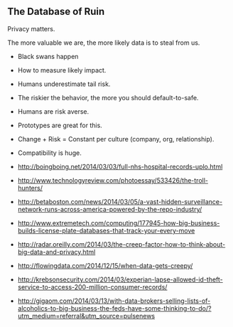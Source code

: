 ## The Database of Ruin

Privacy matters.

The more valuable we are, the more likely data is to steal from us.


* Black swans happen
* How to measure likely impact. 
* Humans underestimate tail risk.
* The riskier the behavior, the more you should default-to-safe.
* Humans are risk averse.
* Prototypes are great for this. 
* Change + Risk = Constant per culture (company, org, relationship).
* Compatibility is huge.


* http://boingboing.net/2014/03/03/full-nhs-hospital-records-uplo.html
* http://www.technologyreview.com/photoessay/533426/the-troll-hunters/
* http://betaboston.com/news/2014/03/05/a-vast-hidden-surveillance-network-runs-across-america-powered-by-the-repo-industry/
* http://www.extremetech.com/computing/177945-how-big-business-builds-license-plate-databases-that-track-your-every-move
* http://radar.oreilly.com/2014/03/the-creep-factor-how-to-think-about-big-data-and-privacy.html
* http://flowingdata.com/2014/12/15/when-data-gets-creepy/
* http://krebsonsecurity.com/2014/03/experian-lapse-allowed-id-theft-service-to-access-200-million-consumer-records/
* http://gigaom.com/2014/03/13/with-data-brokers-selling-lists-of-alcoholics-to-big-business-the-feds-have-some-thinking-to-do/?utm_medium=referral&utm_source=pulsenews